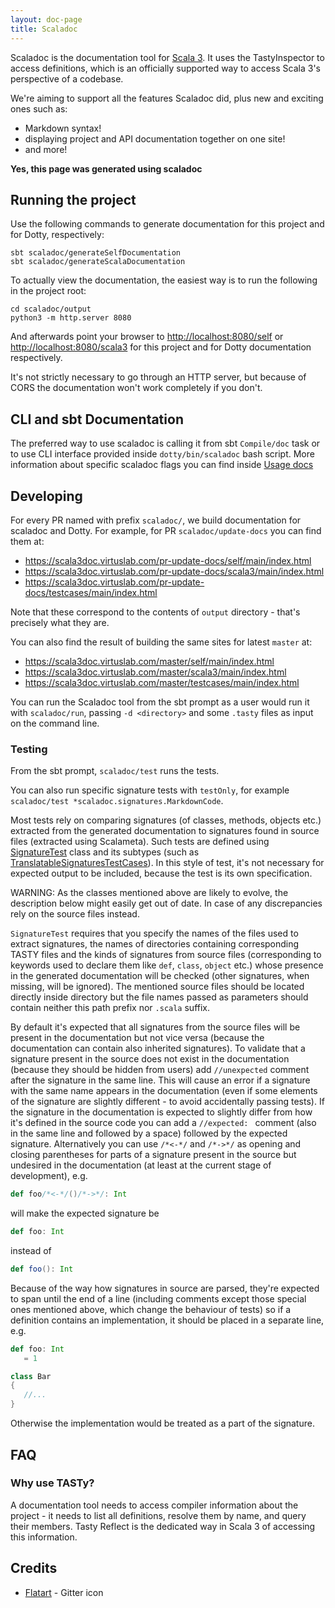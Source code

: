 ```yaml
---
layout: doc-page
title: Scaladoc
---
```


Scaladoc is the documentation tool for [Scala
3](https://github.com/lampepfl/dotty). It uses the TastyInspector to access
definitions, which is an officially supported way to access Scala 3's
perspective of a codebase.

We're aiming to support all the features Scaladoc did, plus new and exciting ones such as:

- Markdown syntax!
- displaying project and API documentation together on one site!
- and more!

**Yes, this page was generated using scaladoc**

## Running the project

Use the following commands to generate documentation for this project and for Dotty, respectively:

```
sbt scaladoc/generateSelfDocumentation
sbt scaladoc/generateScalaDocumentation
```

To actually view the documentation, the easiest way is to run the following in the project root:

```
cd scaladoc/output
python3 -m http.server 8080
```

And afterwards point your browser to <http://localhost:8080/self> or
<http://localhost:8080/scala3> for this project and for Dotty documentation
respectively.

It's not strictly necessary to go through an HTTP server, but because of CORS
the documentation won't work completely if you don't.

## CLI and sbt Documentation

The preferred way to use scaladoc is calling it from sbt `Compile/doc` task or to use CLI interface provided inside `dotty/bin/scaladoc` bash script.
More information about specific scaladoc flags you can find inside [Usage docs](https://docs.scala-lang.org/scala3/guides/scaladoc/settings.html)

## Developing

For every PR named with prefix `scaladoc/`, we build documentation for scaladoc and Dotty. For example, for
PR `scaladoc/update-docs` you can find them at:

- <https://scala3doc.virtuslab.com/pr-update-docs/self/main/index.html>
- <https://scala3doc.virtuslab.com/pr-update-docs/scala3/main/index.html>
- <https://scala3doc.virtuslab.com/pr-update-docs/testcases/main/index.html>

Note that these correspond to the contents of `output` directory - that's
precisely what they are.

You can also find the result of building the same sites for latest `master` at:

- <https://scala3doc.virtuslab.com/master/self/main/index.html>
- <https://scala3doc.virtuslab.com/master/scala3/main/index.html>
- <https://scala3doc.virtuslab.com/master/testcases/main/index.html>

You can run the Scaladoc tool from the sbt prompt as a user would run it
with `scaladoc/run`, passing `-d <directory>` and some `.tasty` files as
input on the command line.

### Testing

From the sbt prompt, `scaladoc/test` runs the tests.

You can also run specific signature tests with `testOnly`,
for example `scaladoc/test *scaladoc.signatures.MarkdownCode`.

Most tests rely on comparing signatures (of classes, methods, objects etc.) extracted from the generated documentation
to signatures found in source files (extracted using Scalameta). Such tests are defined using [SignatureTest](test/dotty/tools/scaladoc/signatures/SignatureTest.scala) class
and its subtypes (such as [TranslatableSignaturesTestCases](test/dotty/tools/scaladoc/signatures/TranslatableSignaturesTestCases.scala)). In this style of test, it's not necessary for expected output to be included, because the test is its own specification.

WARNING: As the classes mentioned above are likely to evolve, the description below might easily get out of date.
In case of any discrepancies rely on the source files instead.

`SignatureTest` requires that you specify the names of the files used to extract signatures,
the names of directories containing corresponding TASTY files
and the kinds of signatures from source files (corresponding to keywords used to declare them like `def`, `class`, `object` etc.)
whose presence in the generated documentation will be checked (other signatures, when missing, will be ignored).
The mentioned source files should be located directly inside [](../scaladoc-testcases/src/tests) directory
but the file names passed as parameters should contain neither this path prefix nor `.scala` suffix.

By default it's expected that all signatures from the source files will be present in the documentation
but not vice versa (because the documentation can contain also inherited signatures).
To validate that a signature present in the source does not exist in the documentation
(because they should be hidden from users) add `//unexpected` comment after the signature in the same line.
This will cause an error if a signature with the same name appears in the documentation
(even if some elements of the signature are slightly different - to avoid accidentally passing tests).
If the signature in the documentation is expected to slightly differ from how it's defined in the source code
you can add a `//expected: ` comment (also in the same line and followed by a space) followed by the expected signature.
Alternatively you can use `/*<-*/` and `/*->*/` as opening and closing parentheses for parts of a signature present in the source but undesired in the documentation (at least at the current stage of development), e.g.

```scala
def foo/*<-*/()/*->*/: Int
```

will make the expected signature be

```scala
def foo: Int
```

instead of

```scala
def foo(): Int
```

Because of the way how signatures in source are parsed, they're expected to span
until the end of a line (including comments except those special ones mentioned
above, which change the behaviour of tests) so if a definition contains an
implementation, it should be placed in a separate line, e.g.

```scala
def foo: Int
   = 1

class Bar
{
   //...
}
```

Otherwise the implementation would be treated as a part of the signature.

## FAQ

### Why use TASTy?

A documentation tool needs to access compiler information about the project - it
needs to list all definitions, resolve them by name, and query their members.
Tasty Reflect is the dedicated way in Scala 3 of accessing this information.

## Credits

- [Flatart](https://www.iconfinder.com/Flatart) - Gitter icon
